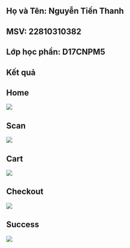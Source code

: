 ## Họ và Tên: Nguyễn Tiến Thanh
## MSV: 22810310382
## Lớp học phần: D17CNPM5

## Kết quả
## Home
![](home.jpg)
## Scan
![](scan.jpg)
## Cart
![](cart.jpg)
## Checkout
![](checkout.jpg)
## Success
![](success.jpg)
